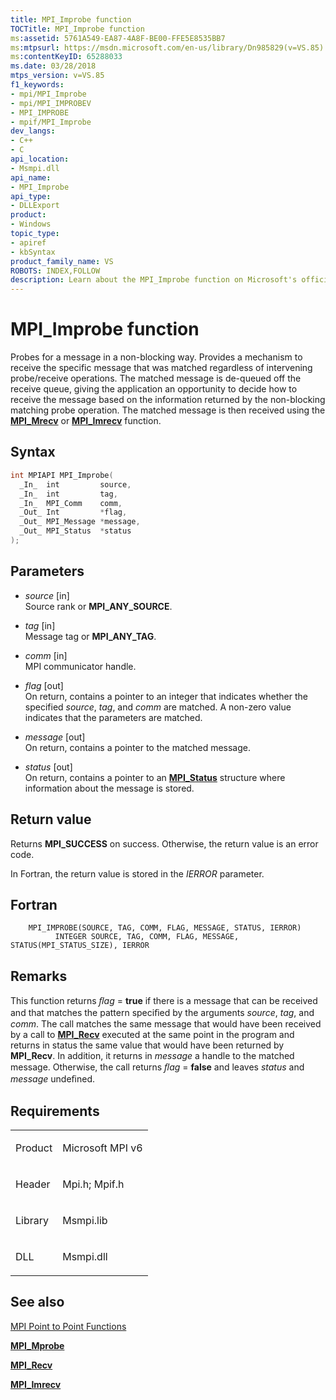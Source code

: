 ```yaml
---
title: MPI_Improbe function
TOCTitle: MPI_Improbe function
ms:assetid: 5761A549-EA87-4A8F-BE00-FFE5E8535BB7
ms:mtpsurl: https://msdn.microsoft.com/en-us/library/Dn985829(v=VS.85)
ms:contentKeyID: 65288033
ms.date: 03/28/2018
mtps_version: v=VS.85
f1_keywords:
- mpi/MPI_Improbe
- mpi/MPI_IMPROBEV
- MPI_IMPROBE
- mpif/MPI_Improbe
dev_langs:
- C++
- C
api_location:
- Msmpi.dll
api_name:
- MPI_Improbe
api_type:
- DLLExport
product:
- Windows
topic_type:
- apiref
- kbSyntax
product_family_name: VS
ROBOTS: INDEX,FOLLOW
description: Learn about the MPI_Improbe function on Microsoft's official site. Understand its syntax, parameters, return value, and how it probes messages in a non-blocking way.
---
```


# MPI\_Improbe function

Probes for a message in a non-blocking way. Provides a mechanism to receive the specific message that was matched regardless of intervening probe/receive operations. The matched message is de-queued off the receive queue, giving the application an opportunity to decide how to receive the message based on the information returned by the non-blocking matching probe operation. The matched message is then received using the [**MPI\_Mrecv**](mpi-mrecv-function.md) or [**MPI\_Imrecv**](mpi-imrecv-function.md) function.

## Syntax

``` c++
int MPIAPI MPI_Improbe(
  _In_  int         source,
  _In_  int         tag,
  _In_  MPI_Comm    comm,
  _Out_ Int         *flag,
  _Out_ MPI_Message *message,
  _Out_ MPI_Status  *status
);
```

## Parameters

  - *source* \[in\]  
    Source rank or **MPI\_ANY\_SOURCE**.

  - *tag* \[in\]  
    Message tag or **MPI\_ANY\_TAG**.

  - *comm* \[in\]  
    MPI communicator handle.

  - *flag* \[out\]  
    On return, contains a pointer to an integer that indicates whether the specified *source*, *tag*, and *comm* are matched. A non-zero value indicates that the parameters are matched.

  - *message* \[out\]  
    On return, contains a pointer to the matched message.

  - *status* \[out\]  
    On return, contains a pointer to an [**MPI\_Status**](mpi-status-structure.md) structure where information about the message is stored.

## Return value

Returns **MPI\_SUCCESS** on success. Otherwise, the return value is an error code.

In Fortran, the return value is stored in the *IERROR* parameter.

## Fortran

``` FORTRAN
    MPI_IMPROBE(SOURCE, TAG, COMM, FLAG, MESSAGE, STATUS, IERROR)
          INTEGER SOURCE, TAG, COMM, FLAG, MESSAGE, STATUS(MPI_STATUS_SIZE), IERROR
```

## Remarks

This function returns *ﬂag* = **true** if there is a message that can be received and that matches the pattern speciﬁed by the arguments *source*, *tag*, and *comm*. The call matches the same message that would have been received by a call to [**MPI\_Recv**](mpi-recv-function.md) executed at the same point in the program and returns in status the same value that would have been returned by **MPI\_Recv**. In addition, it returns in *message* a handle to the matched message. Otherwise, the call returns *ﬂag* = **false** and leaves *status* and *message* undeﬁned.

## Requirements

<table>
<colgroup>
<col/>
<col/>
</colgroup>
<tbody>
<tr class="odd">
<td><p>Product</p></td>
<td><p>Microsoft MPI v6</p></td>
</tr>
<tr class="even">
<td><p>Header</p></td>
<td>Mpi.h;
Mpif.h</td>
</tr>
<tr class="odd">
<td><p>Library</p></td>
<td>Msmpi.lib</td>
</tr>
<tr class="even">
<td><p>DLL</p></td>
<td>Msmpi.dll</td>
</tr>
</tbody>
</table>


## See also

[MPI Point to Point Functions](mpi-point-to-point-functions.md)

[**MPI\_Mprobe**](mpi-mprobe-function.md)

[**MPI\_Recv**](mpi-recv-function.md)

[**MPI\_Imrecv**](mpi-imrecv-function.md)


